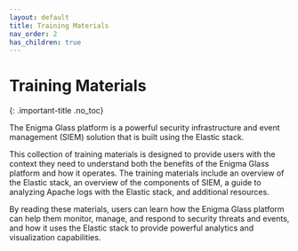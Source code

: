 ```yaml
---
layout: default
title: Training Materials
nav_order: 2
has_children: true
---
```


# Training Materials
{: .important-title .no_toc}

The Enigma Glass platform is a powerful security infrastructure and event management (SIEM) solution that is built using the Elastic stack. 

This collection of training materials is designed to provide users with the context they need to understand both the benefits of the Enigma Glass platform and how it operates. The training materials include an overview of the Elastic stack, an overview of the components of SIEM, a guide to analyzing Apache logs with the Elastic stack, and additional resources. 

By reading these materials, users can learn how the Enigma Glass platform can help them monitor, manage, and respond to security threats and events, and how it uses the Elastic stack to provide powerful analytics and visualization capabilities.